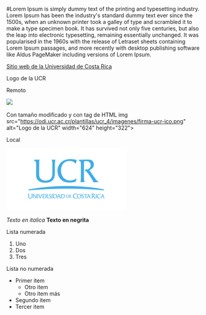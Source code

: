 #Lorem Ipsum is simply dummy text of the printing and typesetting industry. Lorem Ipsum has been the industry's standard dummy text ever since the 1500s, when an unknown printer took a galley of type and scrambled it to make a type specimen book. It has survived not only five centuries, but also the leap into electronic typesetting, remaining essentially unchanged. It was popularised in the 1960s with the release of Letraset sheets containing Lorem Ipsum passages, and more recently with desktop publishing software like Aldus PageMaker including versions of Lorem Ipsum.

[Sitio web de la Universidad de Costa Rica](https://www.ucr.ac.cr/)

Logo de la UCR

Remoto

![](https://odi.ucr.ac.cr/plantillas/ucr_4/imagenes/firma-ucr-ico.png)

Con tamaño modificado y con tag de HTML
img src="https://odi.ucr.ac.cr/plantillas/ucr_4/imagenes/firma-ucr-ico.png" alt="Logo de la UCR" width="624" height="322">


Local

![](firma-ucr-ico.png)

*Texto en italica*
**Texto en negrita**

Lista numerada

1. Uno
2. Dos
3. Tres

Lista no numerada

- Primer item
    - Otro item
    - Otro item más
- Segundo item
- Tercer item

